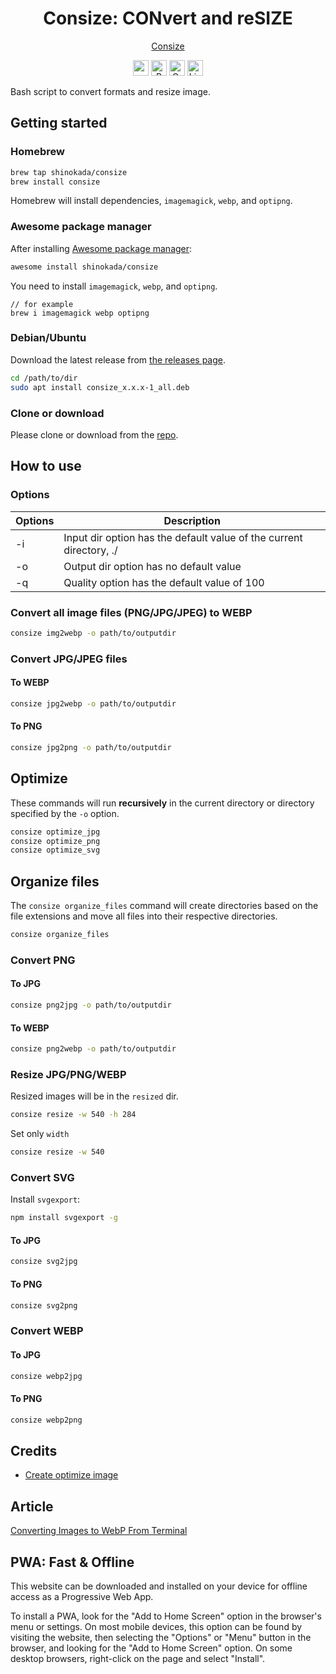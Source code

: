 <h1 align="center">Consize: CONvert and reSIZE</h1>

<p align="center">
<a href="https://consize.codewithshin.com/">Consize</a>
</p>

<p align="center">
<a href="https://github.com/sponsors/shinokada" target="_blank"><img src="https://img.shields.io/static/v1?label=Sponsor&message=%E2%9D%A4&logo=GitHub&color=%23fe8e86" height="25"></a>
<a href="https://developer.mozilla.org/en-US/docs/Web/Progressive_web_apps" target="_blank"><img src="https://img.shields.io/badge/PWA-enabled-brightgreen" alt="PWA Shield" height="25"></a>
<a href="https://twitter.com/shinokada" rel="nofollow" target="_blank"><img src="https://img.shields.io/badge/created%20by-@shinokada-4BBAAB.svg" alt="Created by Shin Okada" height="25"></a>
<a href="https://opensource.org/licenses/MIT" rel="nofollow" target="_blank"><img src="https://img.shields.io/github/license/shinokada/consize" alt="License" height="25"></a>
</p>

Bash script to convert formats and resize image.

## Getting started

### Homebrew

```sh
brew tap shinokada/consize
brew install consize
```

Homebrew will install dependencies, `imagemagick`, `webp`, and `optipng`.

### Awesome package manager

After installing [Awesome package manager](https://github.com/shinokada/awesome):

```sh
awesome install shinokada/consize
```

You need to install `imagemagick`, `webp`, and `optipng`.

```
// for example
brew i imagemagick webp optipng
```

### Debian/Ubuntu

Download the latest release from [the releases page](https://github.com/shinokada/consize/releases).

```sh
cd /path/to/dir
sudo apt install consize_x.x.x-1_all.deb
``` 

### Clone or download

Please clone or download from the [repo](https://github.com/shinokada/consize).

## How to use

### Options

| Options | Description |
|--|--|
|-i| Input dir option has the default value of the current directory, ./|
|-o| Output dir option has no default value |
|-q| Quality option has the default value of 100|

### Convert all image files (PNG/JPG/JPEG) to WEBP

```sh
consize img2webp -o path/to/outputdir
```

### Convert JPG/JPEG files

#### To WEBP

```sh
consize jpg2webp -o path/to/outputdir
```

#### To PNG

```sh
consize jpg2png -o path/to/outputdir
```

## Optimize

These commands will run **recursively** in the current directory or directory specified by the `-o` option.

```bash
consize optimize_jpg 
consize optimize_png
consize optimize_svg
```

## Organize files

The `consize organize_files` command will create directories based on the file extensions and move all files into their respective directories.

```bash
consize organize_files
```


### Convert PNG

#### To JPG

```sh
consize png2jpg -o path/to/outputdir
```

#### To WEBP

```sh
consize png2webp -o path/to/outputdir
```


### Resize JPG/PNG/WEBP

Resized images will be in the `resized` dir.

```sh
consize resize -w 540 -h 284
```

Set only `width`

```sh
consize resize -w 540
```


### Convert SVG

Install `svgexport`:

```sh
npm install svgexport -g
```

#### To JPG

```sh
consize svg2jpg
```

#### To PNG

```sh
consize svg2png
```

### Convert WEBP

#### To JPG

```sh
consize webp2jpg
```

#### To PNG

```sh
consize webp2png
```

## Credits

- [Create optimize image](https://github.com/shinokada/create-optimize-images)

## Article

[Converting Images to WebP From Terminal](https://medium.com/mkdir-awesome/converting-images-to-webp-from-terminal-ab84f3bc6e20)

## PWA: Fast & Offline

This website can be downloaded and installed on your device for offline access as a Progressive Web App.

To install a PWA, look for the "Add to Home Screen" option in the browser's menu or settings. On most mobile devices, this option can be found by visiting the website, then selecting the "Options" or "Menu" button in the browser, and looking for the "Add to Home Screen" option. On some desktop browsers, right-click on the page and select "Install".